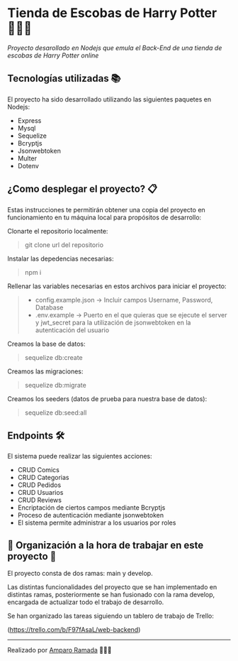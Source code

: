 # Tienda de Escobas de Harry Potter 🧙🏽‍♀️

_Proyecto desarollado en Nodejs que emula el Back-End de una tienda de escobas de Harry Potter online_

## Tecnologías utilizadas 📚

El proyecto ha sido desarrollado utilizando las siguientes paquetes en Nodejs:

* Express
* Mysql
* Sequelize
* Bcryptjs
* Jsonwebtoken
* Multer
* Dotenv

## ¿Como desplegar el proyecto? 📋

Estas instrucciones te permitirán obtener una copia del proyecto en funcionamiento en tu máquina local para propósitos de desarrollo:

Clonarte el repositorio localmente:
> git clone url del repositorio

Instalar las depedencias necesarias:
> npm i

Rellenar las variables necesarias en estos archivos para iniciar el proyecto:
> - config.example.json -> Incluir campos Username, Password, Database
> - .env.example -> Puerto en el que quieras que se ejecute el server y jwt_secret para la utilización de jsonwebtoken en la autenticación del usuario

Creamos la base de datos:
> sequelize db:create

Creamos las migraciones:
> sequelize db:migrate

Creamos los seeders (datos de prueba para nuestra base de datos):
> sequelize db:seed:all

## Endpoints 🛠️

El sistema puede realizar las siguientes acciones:

- CRUD Comics
- CRUD Categorias
- CRUD Pedidos
- CRUD Usuarios
- CRUD Reviews
- Encriptación de ciertos campos mediante Bcryptjs
- Proceso de autenticación mediante jsonwebtoken
- El sistema permite administrar a los usuarios por roles


## 📌 Organización a la hora de trabajar en este proyecto 📌

El proyecto consta de dos ramas: main y develop.

Las distintas funcionalidades del proyecto que se han implementado en distintas ramas, posteriormente se han fusionado con la rama develop, encargada de actualizar todo el trabajo de desarrollo.

Se han organizado las tareas siguiendo un tablero de trabajo de Trello:

(https://trello.com/b/F97fAsaL/web-backend) 

---
Realizado por [Amparo Ramada](https://github.com/amparo1206) 👩🏼‍💻